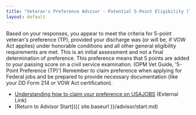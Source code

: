 ```yaml
---
title: "Veteran's Preference Advisor - Potential 5-Point Eligibility (TP)"
layout: default
---
```


Based on your responses, you appear to meet the criteria for 5-point veteran's preference (TP), provided your discharge was (or will be, if VOW Act applies) under honorable conditions and all other general eligibility requirements are met. This is an initial assessment and not a final determination of preference. This preference means that 5 points are added to your passing score on a civil service examination. (OPM Vet Guide, '5-Point Preference (TP)') Remember to claim preference when applying for Federal jobs and be prepared to provide necessary documentation (like your DD Form 214 or VOW Act certification).

* [Understanding how to claim your preference on USAJOBS](https://www.usajobs.gov/help/faq/application/veterans-preference/) (External Link)
* [Return to Advisor Start]({{ site.baseurl }}/advisor/start.md)
